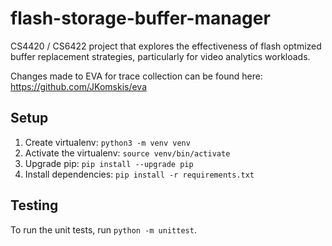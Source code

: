 # flash-storage-buffer-manager

CS4420 / CS6422 project that explores the effectiveness of flash optmized buffer replacement strategies, particularly for video analytics workloads.

Changes made to EVA for trace collection can be found here: <https://github.com/JKomskis/eva>

## Setup

1. Create virtualenv: `python3 -m venv venv`
2. Activate the virtualenv: `source venv/bin/activate`
3. Upgrade pip: `pip install --upgrade pip`
4. Install dependencies: `pip install -r requirements.txt`

## Testing

To run the unit tests, run `python -m unittest`.